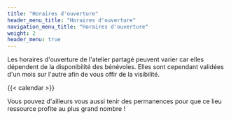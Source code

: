 ```yaml
---
title: "Horaires d'ouverture"
header_menu_title: "Horaires d'ouverture"
navigation_menu_title: "Horaires d'ouverture"
weight: 2
header_menu: true
---
```


Les horaires d'ouverture de l'atelier partagé peuvent varier car elles dépendent de la disponibilité des bénévoles. Elles sont cependant validées d'un mois sur l'autre afin de vous offir de la visibilité.

{{< calendar >}}

Vous pouvez d'ailleurs vous aussi tenir des permanences pour que ce lieu ressource profite au plus grand nombre !
